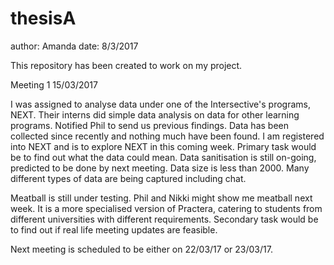 # thesisA

author: Amanda
date:   8/3/2017
    
This repository has been created to work on my project.

Meeting 1   15/03/2017

I was assigned to analyse data under one of the Intersective's programs, NEXT. Their interns did simple data analysis on data for other learning programs. Notified Phil to send us previous findings. Data has been collected since recently and nothing much have been found. I am registered into NEXT and is to explore NEXT in this coming week. Primary task would be to find out what the data could mean. Data sanitisation is still on-going, predicted to be done by next meeting. Data size is less than 2000. Many different types of data are being captured including chat.

Meatball is still under testing. Phil and Nikki might show me meatball next week. It is a more specialised version of Practera, catering to students from different universities with different requirements. Secondary task would be to find out if real life meeting updates are feasible.

Next meeting is scheduled to be either on 22/03/17 or 23/03/17.
